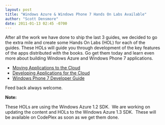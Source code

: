```yaml
---
layout: post
title: "Windows Azure & Windows Phone 7 Hands On Labs Available"
author: "Scott Densmore"
date: 2011-01-13 02:45 -0700
---
```


After all the work we have done to ship the last 3 guides, we decided to go the extra mile and create some Hands On Labs (HOL) for each of the guides. These HOLs will guide you through development of the key features of the apps distributed with the books. Go get them today and learn even more about building Windows Azure and Windows Phone 7 applications.

* [Moving Applications to the Cloud](http://msdn.microsoft.com/en-us/library/ff728592.aspx)
* [Developing Applications for the Cloud](http://msdn.microsoft.com/en-us/library/ff966499.aspx)
* [Windows Phone 7 Developer Guide](http://msdn.microsoft.com/en-us/library/gg490765.aspx)

Feed back always welcome.

**Note:**

These HOLs are using the Windows Azure 1.2 SDK.  We are working on updating the content and HOLs to the Windows Azure 1.3 SDK.  These will be available on CodePlex as soon as we get them done.